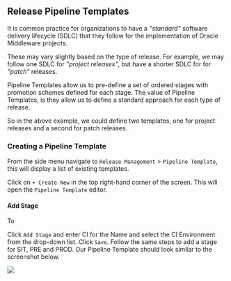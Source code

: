 ## Release Pipeline Templates
It is common practice for organizations to have a *"standard"* software delivery lifecycle (SDLC) that they follow for the implementation of Oracle Middleware projects. 

These may vary slightly based on the type of release. For example, we may follow one SDLC for *"project releases"*, but have a shorter SDLC for   for *"patch"* releases.

Pipeline Templates allow us to pre-define a set of ordered stages with promotion schemes defined for each stage. The value of Pipeline Templates, is they allow us to define a standard approach for each type of release.

So in the above example, we could define two templates, one for project releases and a second for patch releases.

### Creating a Pipeline Template
From the side menu navigate to `Release Management` > `Pipeline Template`, this will display a list of existing templates. 


Click on `+ Create New` in the top right-hand corner of the screen. This will open the `Pipeline Template` editor.

#### Add Stage
To 

Click `Add Stage` and enter CI for the Name and select the CI Environment from the drop-down list. Click `Save`. Follow the same steps to add a stage for SIT, PRE and PROD. Our Pipeline Template should look similar to the screenshot below.

![](/content/images/2016/10/PipelineTemplate.PNG)